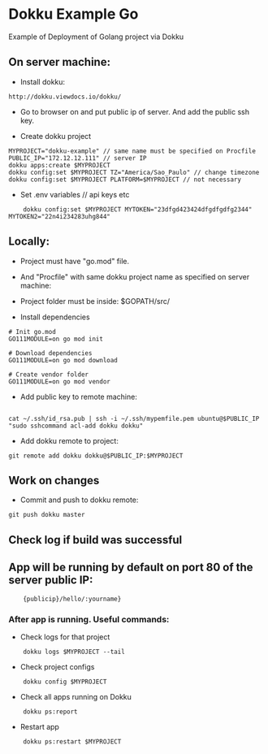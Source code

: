 # Dokku Example Go 

Example of Deployment of Golang project via Dokku

## On server machine:

- Install dokku:
``` 
http://dokku.viewdocs.io/dokku/

```
- Go to browser on and put public ip of server. And add the public ssh key.

- Create dokku project
```
MYPROJECT="dokku-example" // same name must be specified on Procfile
PUBLIC_IP="172.12.12.111" // server IP
dokku apps:create $MYPROJECT
dokku config:set $MYPROJECT TZ="America/Sao_Paulo" // change timezone
dokku config:set $MYPROJECT PLATFORM=$MYPROJECT // not necessary

``` 

- Set .env variables // api keys etc
```
    dokku config:set $MYPROJECT MYTOKEN="23dfgd423424dfgdfgdfg2344" MYTOKEN2="22n4i234283uhg844"
```

## Locally:

- Project must have "go.mod" file.
- And "Procfile" with same dokku project name as specified on server machine: 

- Project folder must be inside: 
$GOPATH/src/

- Install dependencies
```
# Init go.mod
GO111MODULE=on go mod init

# Download dependencies
GO111MODULE=on go mod download

# Create vendor folder
GO111MODULE=on go mod vendor

```
- Add public key to remote machine:
``` 

cat ~/.ssh/id_rsa.pub | ssh -i ~/.ssh/mypemfile.pem ubuntu@$PUBLIC_IP "sudo sshcommand acl-add dokku dokku"

```
- Add dokku remote to project:
```
git remote add dokku dokku@$PUBLIC_IP:$MYPROJECT
```

## Work on changes
- Commit and push to dokku remote:
```
git push dokku master
```
## Check log if build was successful
## App will be running by default on port 80 of the server public IP:
```
    {publicip}/hello/:yourname}
```


### After app is running. Useful commands:
- Check logs for that project
```
    dokku logs $MYPROJECT --tail
```

- Check project configs
```
    dokku config $MYPROJECT
```

- Check all apps running on Dokku
```
    dokku ps:report
```

- Restart app
```
    dokku ps:restart $MYPROJECT
```

